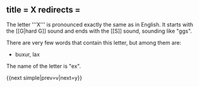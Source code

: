 title = X
redirects =
---

The letter '''X''' is pronounced exactly the same as in English. It starts with the [[G|hard G]] sound and ends with the [[S]] sound, sounding like "ggs".

There are very few words that contain this letter, but among them are:

* buxur, lax

The name of the letter is "ex".

{{next simple|prev=v|next=y}}